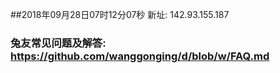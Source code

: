 ##2018年09月28日07时12分07秒 新址: 142.93.155.187
### 兔友常见问题及解答: https://github.com/wanggonging/d/blob/w/FAQ.md
